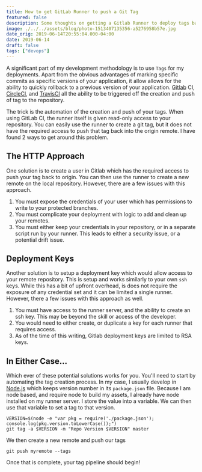 ```yaml
---
title: How to get GitLab Runner to push a Git Tag
featured: false
description: Some thoughts on getting a Gitlab Runner to deploy tags back to a remote.
image: ./../../assets/blog/photo-1513407135356-a5276958b57e.jpg
date_orig: 2019-06-14T20:55:04.000-04:00
date: 2019-06-14
draft: false
tags: ["devops"]
---
```


A significant part of my development methodology is to use `Tags` for my deployments. Apart from the obvious advantages of marking specific commits as specific versions of your application, it allow allows for the ability to quickly rollback to a previous version of your application. [Gitlab](https://about.gitlab.com/?ref=blog.christophervachon.com) CI, [CircleCI](https://circleci.com/?ref=blog.christophervachon.com), and [TravisCI](https://travis-ci.org/?ref=blog.christophervachon.com) all the ability to be triggered off the creation and push of tag to the repository.

The trick is the automation of the creation and push of your tags. When using GitLab CI, the runner itself is given read-only access to your repository. You can easily use the runner to create a git tag, but it does not have the required access to push that tag back into the origin remote. I have found 2 ways to get around this problem.

## The HTTP Approach

One solution is to create a user in Gitlab which has the required access to push your tag back to origin. You can then use the runner to create a new remote on the local repository. However, there are a few issues with this approach.

1.  You must expose the credentials of your user which has permissions to write to your protected branches.
2.  You must complicate your deployment with logic to add and clean up your remotes.
3.  You must either keep your credentials in your repository, or in a separate script run by your runner. This leads to either a security issue, or a potential drift issue.

## Deployment Keys

Another solution is to setup a deployment key which would allow access to your remote repository. This is setup and works similarly to your own `ssh` keys. While this has a bit of upfront overhead, is does not require the exposure of any credential set and it can be limited a single runner. However, there a few issues with this approach as well.

1.  You must have access to the runner server, and the ability to create an ssh key. This may be beyond the skill or access of the developer.
2.  You would need to either create, or duplicate a key for each runner that requires access.
3.  As of the time of this writing, Gitlab deployment keys are limited to RSA keys.

## In Either Case...

Which ever of these potential solutions works for you. You'll need to start by automating the tag creation process. In my case, I usually develop in [Node.js](https://nodejs.org/en/?ref=blog.christophervachon.com) which keeps version number in its `package.json` file. Because I am node based, and require node to build my assets, I already have node installed on my runner server. I store the value into a variable. We can then use that variable to set a tag to that version.

```
VERSION=$(node -e "var pkg = require('./package.json'); console.log(pkg.version.toLowerCase());")
git tag -a $VERSION -m "Repo Version $VERSION" master
```

We then create a new remote and push our tags

```
git push myremote --tags
```

Once that is complete, your tag pipeline should begin!
